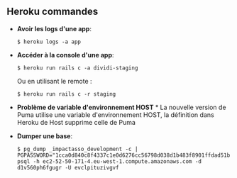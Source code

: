 ## Heroku commandes

* **Avoir les logs d'une app**:

  ```
  $ heroku logs -a app
  ```
* **Accéder à la console d'une app**:

  ```
  $ heroku run rails c -a dividi-staging
  ```

  Ou en utilisant le remote :

  ```
  $ heroku run rails c -r staging
  ```

* **Problème de variable d'environnement HOST** *
  La nouvelle version de Puma utilise une variable d'environnement HOST, la définition dans Heroku de Host supprime celle de Puma

* **Dumper une base**:

  ```
  $ pg_dump _impactasso_development -c | PGPASSWORD="1cca0d840c8f4337c1e0d6276cc56798d038d1b483f8901ffdad51bfd7439b87" psql -h ec2-52-50-171-4.eu-west-1.compute.amazonaws.com -d d1v560ph6fgugr -U evclpituzivgvf
  ```

